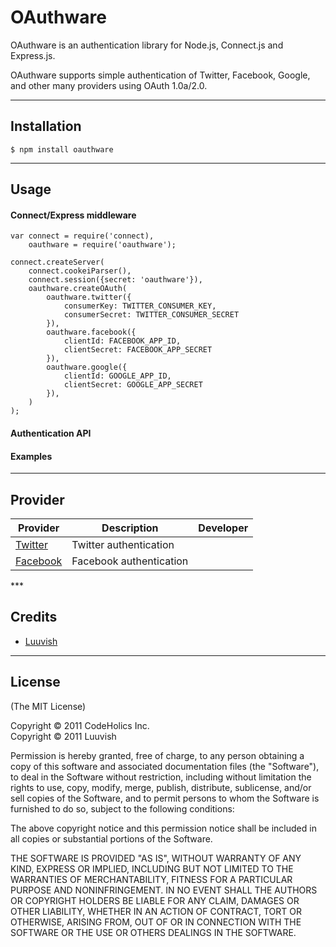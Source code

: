 # OAuthware

OAuthware is an authentication library for Node.js, Connect.js and Express.js.

OAuthware supports simple authentication of Twitter, Facebook, Google, and other many providers using OAuth 1.0a/2.0.
***
## Installation

    $ npm install oauthware
---
## Usage

#### Connect/Express middleware

    var connect = require('connect),
        oauthware = require('oauthware');

    connect.createServer(
        connect.cookeiParser(),
        connect.session({secret: 'oauthware'}),
        oauthware.createOAuth(
            oauthware.twitter({
                consumerKey: TWITTER_CONSUMER_KEY,
                consumerSecret: TWITTER_CONSUMER_SECRET
            }),
            oauthware.facebook({
                clientId: FACEBOOK_APP_ID,
                clientSecret: FACEBOOK_APP_SECRET
            }),
            oauthware.google({
                clientId: GOOGLE_APP_ID,
                clientSecret: GOOGLE_APP_SECRET
            }),
        )
    );

#### Authentication API

#### Examples

- - -
## Provider

<table>
  <thead>
    <tr><th>Provider</th><th>Description</th><th>Developer</th></tr>
  </thead>
  <tbody>
    <tr><td><a href="https://github.com/luuvish/oauthware-twitter">Twitter</a></td><td>Twitter authentication</td><td></td></tr>
    <tr><td><a href="https://github.com/luuvish/oauthware-facebook">Facebook</a></td><td>Facebook authentication</td><td></td></tr>
  </tbody>
</table>
***

## Credits

- [Luuvish](http://github.com/luuvish)
- - - -
## License

(The MIT License)

Copyright © 2011 CodeHolics Inc.  
Copyright © 2011 Luuvish

Permission is hereby granted, free of charge, to any person obtaining a copy of this software and associated documentation files (the "Software"), to deal in the Software without restriction, including without limitation the rights to use, copy, modify, merge, publish, distribute, sublicense, and/or sell copies of the Software, and to permit persons to whom the Software is furnished to do so, subject to the following conditions:

The above copyright notice and this permission notice shall be included in all copies or substantial portions of the Software.

THE SOFTWARE IS PROVIDED "AS IS", WITHOUT WARRANTY OF ANY KIND, EXPRESS OR IMPLIED, INCLUDING BUT NOT LIMITED TO THE WARRANTIES OF MERCHANTABILITY, FITNESS FOR A PARTICULAR PURPOSE AND NONINFRINGEMENT. IN NO EVENT SHALL THE AUTHORS OR COPYRIGHT HOLDERS BE LIABLE FOR ANY CLAIM, DAMAGES OR OTHER LIABILITY, WHETHER IN AN ACTION OF CONTRACT, TORT OR OTHERWISE, ARISING FROM, OUT OF OR IN CONNECTION WITH THE SOFTWARE OR THE USE OR OTHERS DEALINGS IN THE SOFTWARE.

